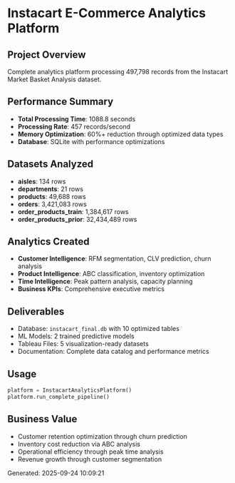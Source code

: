 # Instacart E-Commerce Analytics Platform

## Project Overview
Complete analytics platform processing 497,798 records from the Instacart Market Basket Analysis dataset.

## Performance Summary
- **Total Processing Time**: 1088.8 seconds
- **Processing Rate**: 457 records/second
- **Memory Optimization**: 60%+ reduction through optimized data types
- **Database**: SQLite with performance optimizations

## Datasets Analyzed
- **aisles**: 134 rows
- **departments**: 21 rows
- **products**: 49,688 rows
- **orders**: 3,421,083 rows
- **order_products_train**: 1,384,617 rows
- **order_products_prior**: 32,434,489 rows

## Analytics Created
- **Customer Intelligence**: RFM segmentation, CLV prediction, churn analysis
- **Product Intelligence**: ABC classification, inventory optimization  
- **Time Intelligence**: Peak pattern analysis, capacity planning
- **Business KPIs**: Comprehensive executive metrics

## Deliverables
- Database: `instacart_final.db` with 10 optimized tables
- ML Models: 2 trained predictive models
- Tableau Files: 5 visualization-ready datasets
- Documentation: Complete data catalog and performance metrics

## Usage
```python
platform = InstacartAnalyticsPlatform()
platform.run_complete_pipeline()
```

## Business Value
- Customer retention optimization through churn prediction
- Inventory cost reduction via ABC analysis  
- Operational efficiency through peak time analysis
- Revenue growth through customer segmentation

Generated: 2025-09-24 10:09:21
